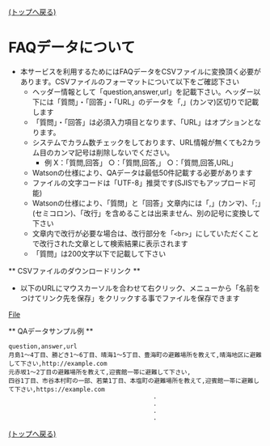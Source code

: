 [(トップへ戻る)](../)
# FAQデータについて
- 本サービスを利用するためにはFAQデータをCSVファイルに変換頂く必要があります。CSVファイルのフォーマットについて以下をご確認下さい
    - ヘッダー情報として「question,answer,url」を記載下さい。ヘッダー以下には「質問」・「回答」・「URL」のデータを「,」(カンマ)区切りで記載します
    - 「質問」・「回答」は必須入力項目となります、「URL」はオプションとなります。
    - システムでカラム数チェックをしております、URL情報が無くても2カラム目のカンマ記号は削除しないでください。
      - 例 X：「質問,回答」 ○：「質問,回答,」 ○：「質問,回答,URL」
    - Watsonの仕様により、QAデータは最低50件記載する必要があります
    - ファイルの文字コードは「UTF-8」推奨です(SJISでもアップロード可能)
    - Watsonの仕様により、「質問」と「回答」文章内には「,」(カンマ)、「;」(セミコロン)、「改行」を含めることは出来ません、別の記号に変換して下さい
    - 文章内で改行が必要な場合は、改行部分を「```<br>```」にしていただくことで改行された文章として検索結果に表示されます
    - 「質問」は200文字以下で記載して下さい

** CSVファイルのダウンロードリンク **

- 以下のURLにマウスカーソルを合わせて右クリック、メニューから「名前をつけてリンク先を保存」をクリックする事でファイルを保存できます

[File](../file/qa.csv)

** QAデータサンプル例 **
```
question,answer,url
月島1～4丁目、勝どき1～6丁目、晴海1～5丁目、豊海町の避難場所を教えて,晴海地区に避難して下さい,http://example.com
元赤坂1～2丁目の避難場所を教えて,迎賓館一帯に避難して下さい,
四谷1丁目、市谷本村町の一部、若葉1丁目、本塩町の避難場所を教えて,迎賓館一帯に避難して下さい,https://example.com
                                        .
                                        .
                                        .
                                        .
```

[(トップへ戻る)](../)